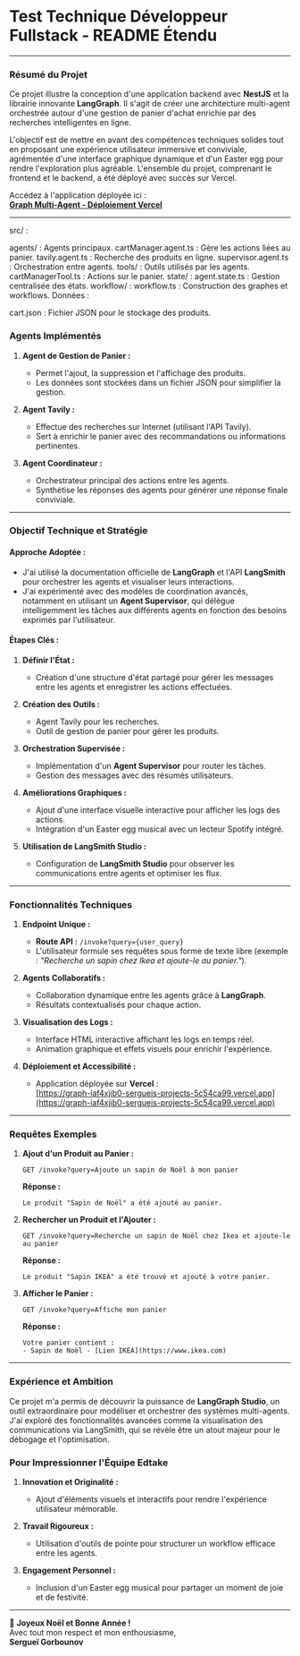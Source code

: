# Test Technique Développeur Fullstack - README Étendu

---

### **Résumé du Projet**

Ce projet illustre la conception d'une application backend avec **NestJS** et la librairie innovante **LangGraph**. Il s'agit de créer une architecture multi-agent orchestrée autour d'une gestion de panier d'achat enrichie par des recherches intelligentes en ligne.  

L'objectif est de mettre en avant des compétences techniques solides tout en proposant une expérience utilisateur immersive et conviviale, agrémentée d'une interface graphique dynamique et d'un Easter egg pour rendre l'exploration plus agréable. L'ensemble du projet, comprenant le frontend et le backend, a été déployé avec succès sur Vercel. 

Accédez à l'application déployée ici :  
[**Graph Multi-Agent - Déploiement Vercel**](https://graph-iaf4xjib0-sergueis-projects-5c54ca99.vercel.app)

---
src/ :

agents/ : Agents principaux.
cartManager.agent.ts : Gère les actions liées au panier.
tavily.agent.ts : Recherche des produits en ligne.
supervisor.agent.ts : Orchestration entre agents.
tools/ : Outils utilisés par les agents.
cartManagerTool.ts : Actions sur le panier.
state/ :
agent.state.ts : Gestion centralisée des états.
workflow/ :
workflow.ts : Construction des graphes et workflows.
Données :

cart.json : Fichier JSON pour le stockage des produits.
### **Agents Implémentés**

1. **Agent de Gestion de Panier :**  
   - Permet l'ajout, la suppression et l'affichage des produits.  
   - Les données sont stockées dans un fichier JSON pour simplifier la gestion.  

2. **Agent Tavily :**  
   - Effectue des recherches sur Internet (utilisant l'API Tavily).  
   - Sert à enrichir le panier avec des recommandations ou informations pertinentes.  

3. **Agent Coordinateur :**  
   - Orchestrateur principal des actions entre les agents.  
   - Synthétise les réponses des agents pour générer une réponse finale conviviale.  

---

### **Objectif Technique et Stratégie**

#### **Approche Adoptée :**
- J'ai utilisé la documentation officielle de **LangGraph** et l'API **LangSmith** pour orchestrer les agents et visualiser leurs interactions.
- J'ai expérimenté avec des modèles de coordination avancés, notamment en utilisant un **Agent Supervisor**, qui délègue intelligemment les tâches aux différents agents en fonction des besoins exprimés par l'utilisateur.

#### **Étapes Clés :**
1. **Définir l'État :**  
   - Création d'une structure d'état partagé pour gérer les messages entre les agents et enregistrer les actions effectuées.

2. **Création des Outils :**  
   - Agent Tavily pour les recherches.  
   - Outil de gestion de panier pour gérer les produits.

3. **Orchestration Supervisée :**  
   - Implémentation d'un **Agent Supervisor** pour router les tâches.  
   - Gestion des messages avec des résumés utilisateurs.

4. **Améliorations Graphiques :**  
   - Ajout d'une interface visuelle interactive pour afficher les logs des actions.
   - Intégration d'un Easter egg musical avec un lecteur Spotify intégré.  

5. **Utilisation de LangSmith Studio :**  
   - Configuration de **LangSmith Studio** pour observer les communications entre agents et optimiser les flux.  

---

### **Fonctionnalités Techniques**

1. **Endpoint Unique :**  
   - **Route API :** `/invoke?query={user_query}`  
   - L'utilisateur formule ses requêtes sous forme de texte libre (exemple : *"Recherche un sapin chez Ikea et ajoute-le au panier."*).

2. **Agents Collaboratifs :**  
   - Collaboration dynamique entre les agents grâce à **LangGraph**.
   - Résultats contextualisés pour chaque action.

3. **Visualisation des Logs :**  
   - Interface HTML interactive affichant les logs en temps réel.  
   - Animation graphique et effets visuels pour enrichir l'expérience.

4. **Déploiement et Accessibilité :**  
   - Application déployée sur **Vercel** :  
     [https://graph-iaf4xjib0-sergueis-projects-5c54ca99.vercel.app](https://graph-iaf4xjib0-sergueis-projects-5c54ca99.vercel.app)

---

### **Requêtes Exemples**

1. **Ajout d'un Produit au Panier :**
   ```
   GET /invoke?query=Ajoute un sapin de Noël à mon panier
   ```

   **Réponse :**  
   ```
   Le produit "Sapin de Noël" a été ajouté au panier.
   ```

2. **Rechercher un Produit et l'Ajouter :**
   ```
   GET /invoke?query=Recherche un sapin de Noël chez Ikea et ajoute-le au panier
   ```

   **Réponse :**  
   ```
   Le produit "Sapin IKEA" a été trouvé et ajouté à votre panier.
   ```

3. **Afficher le Panier :**
   ```
   GET /invoke?query=Affiche mon panier
   ```

   **Réponse :**  
   ```
   Votre panier contient :
   - Sapin de Noël - [Lien IKEA](https://www.ikea.com)
   ```

---

### **Expérience et Ambition**

Ce projet m'a permis de découvrir la puissance de **LangGraph Studio**, un outil extraordinaire pour modéliser et orchestrer des systèmes multi-agents. J'ai exploré des fonctionnalités avancées comme la visualisation des communications via LangSmith, qui se révèle être un atout majeur pour le débogage et l'optimisation.

### **Pour Impressionner l'Équipe Edtake**

1. **Innovation et Originalité :**  
   - Ajout d'éléments visuels et interactifs pour rendre l'expérience utilisateur mémorable.  

2. **Travail Rigoureux :**  
   - Utilisation d'outils de pointe pour structurer un workflow efficace entre les agents.  

3. **Engagement Personnel :**  
   - Inclusion d'un Easter egg musical pour partager un moment de joie et de festivité.  

---

🎄 **Joyeux Noël et Bonne Année !**  
Avec tout mon respect et mon enthousiasme,  
**Sergueï Gorbounov**
